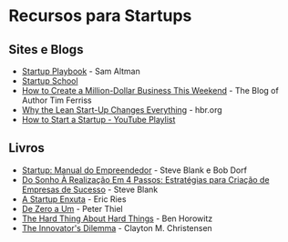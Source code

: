 # Recursos para Startups

## Sites e Blogs

- [Startup Playbook](https://playbook.samaltman.com/) - Sam Altman
- [Startup School](https://www.startupschool.org/)
- [How to Create a Million-Dollar Business This Weekend](https://tim.blog/2011/09/24/how-to-create-a-million-dollar-business-this-weekend-examples-appsumo-mint-chihuahuas/) - The Blog of Author Tim Ferriss
- [Why the Lean Start-Up Changes Everything](https://hbr.org/2013/05/why-the-lean-start-up-changes-everything) - hbr.org
- [How to Start a Startup - YouTube Playlist](https://youtube.com/playlist?list=PL5q_lef6zVkaTY_cT1k7qFNF2TidHCe-1)

## Livros

- [Startup: Manual do Empreendedor](https://www.amazon.com.br/Startup-Manual-Empreendedor-Steve-Blank/dp/8535263611) - Steve Blank e Bob Dorf
- [Do Sonho À Realização Em 4 Passos: Estratégias para Criação de Empresas de Sucesso](https://www.amazon.com.br/Sonho-%C3%80-Realiza%C3%A7%C3%A3o-4-Passos/dp/8535265681) - Steve Blank
- [A Startup Enxuta](https://www.amazon.com.br/Startup-Enxuta-Eric-Ries/dp/8535238140) - Eric Ries
- [De Zero a Um](https://www.amazon.com.br/Zero-Um-Peter-Thiel/dp/8539006564) - Peter Thiel
- [The Hard Thing About Hard Things](https://www.amazon.com/Hard-Thing-About-Things-Building/dp/0062273205) - Ben Horowitz
- [The Innovator's Dilemma](https://www.amazon.com/Innovators-Dilemma-Revolutionary-Change-Business/dp/0062060244) - Clayton M. Christensen
